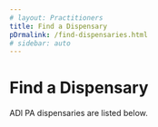 ```yaml
---
# layout: Practitioners
title: Find a Dispensary
pDrmalink: /find-dispensaries.html
# sidebar: auto
---
```


# Find a Dispensary
ADl PA dispensaries are listed below.
<!-- Search for a medical marijuana dispensary in Pennsylvania using the filters below. -->

<Dispensaries />
